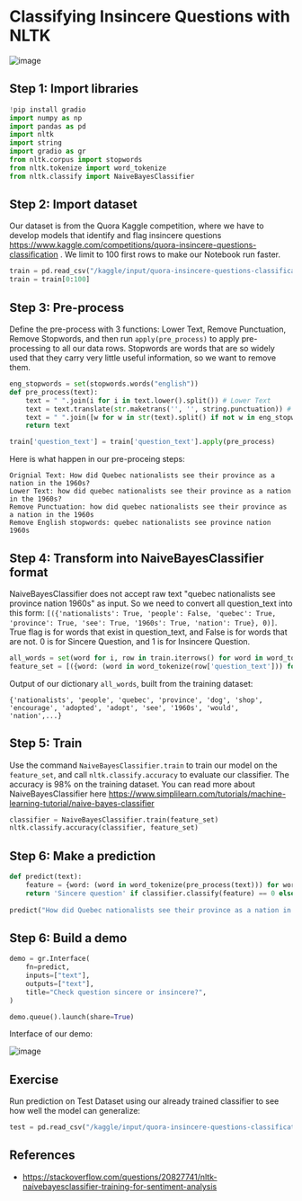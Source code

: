 # Classifying Insincere Questions with NLTK
 
![image](https://github.com/hughiephan/DPL/assets/16631121/9e311b08-1e5e-47dd-bc76-ec471c36d6c8)

## Step 1: Import libraries
```python
!pip install gradio
import numpy as np 
import pandas as pd 
import nltk
import string
import gradio as gr
from nltk.corpus import stopwords
from nltk.tokenize import word_tokenize 
from nltk.classify import NaiveBayesClassifier
```

## Step 2: Import dataset
Our dataset is from the Quora Kaggle competition, where we have to develop models that identify and flag insincere questions https://www.kaggle.com/competitions/quora-insincere-questions-classification . We limit to 100 first rows to make our Notebook run faster.
```python
train = pd.read_csv("/kaggle/input/quora-insincere-questions-classification/train.csv")
train = train[0:100]
```

## Step 3: Pre-process
Define the pre-process with 3 functions: Lower Text, Remove Punctuation, Remove Stopwords, and then run `apply(pre_process)` to apply pre-processing to all our data rows. Stopwords are words that are so widely used that they carry very little useful information, so we want to remove them. 

```python
eng_stopwords = set(stopwords.words("english"))
def pre_process(text):
    text = " ".join(i for i in text.lower().split()) # Lower Text
    text = text.translate(str.maketrans('', '', string.punctuation)) # Remove punctuation
    text = " ".join([w for w in str(text).split() if not w in eng_stopwords]) # Remove stopwords
    return text

train['question_text'] = train['question_text'].apply(pre_process)
```

Here is what happen in our pre-proceing steps:
```
Orignial Text: How did Quebec nationalists see their province as a nation in the 1960s? 
Lower Text: how did quebec nationalists see their province as a nation in the 1960s?
Remove Punctuation: how did quebec nationalists see their province as a nation in the 1960s 
Remove English stopwords: quebec nationalists see province nation 1960s 
```

## Step 4: Transform into NaiveBayesClassifier format
NaiveBayesClassifier does not accept raw text "quebec nationalists see province nation 1960s" as input. So we need to convert all question_text into this form: `[({'nationalists': True, 'people': False, 'quebec': True, 'province': True, 'see': True, '1960s': True, 'nation': True}, 0)]`. True flag is for words that exist in question_text, and False is for words that are not. 0 is for Sincere Question, and 1 is for Insincere Question. 

```python
all_words = set(word for i, row in train.iterrows() for word in word_tokenize(row['question_text']))
feature_set = [({word: (word in word_tokenize(row['question_text'])) for word in all_words}, row['target']) for i, row in train.iterrows()]
```

Output of our dictionary `all_words`, built from the training dataset:
```
{'nationalists', 'people', 'quebec', 'province', 'dog', 'shop', 'encourage', 'adopted', 'adopt', 'see', '1960s', 'would', 'nation',...}
```

## Step 5: Train
Use the command `NaiveBayesClassifier.train` to train our model on the `feature_set`, and call `nltk.classify.accuracy` to evaluate our classifier. The accuracy is 98% on the training dataset. You can read more about NaiveBayesClassifier here https://www.simplilearn.com/tutorials/machine-learning-tutorial/naive-bayes-classifier

```python
classifier = NaiveBayesClassifier.train(feature_set)
nltk.classify.accuracy(classifier, feature_set)
```

## Step 6: Make a prediction
```python
def predict(text):
    feature = {word: (word in word_tokenize(pre_process(text))) for word in all_words}
    return 'Sincere question' if classifier.classify(feature) == 0 else 'Insincere question'
    
predict("How did Quebec nationalists see their province as a nation in the 1960s?")
```

## Step 6: Build a demo
```python
demo = gr.Interface(
    fn=predict,
    inputs=["text"],
    outputs=["text"],
    title="Check question sincere or insincere?",
)

demo.queue().launch(share=True)
```

Interface of our demo:

![image](https://github.com/hughiephan/DPL/assets/16631121/34f56380-3a73-4071-86be-c478ab3fcc0a)

## Exercise
Run prediction on Test Dataset using our already trained classifier to see how well the model can generalize:
```python
test = pd.read_csv("/kaggle/input/quora-insincere-questions-classification/test.csv")
```

## References
- https://stackoverflow.com/questions/20827741/nltk-naivebayesclassifier-training-for-sentiment-analysis
